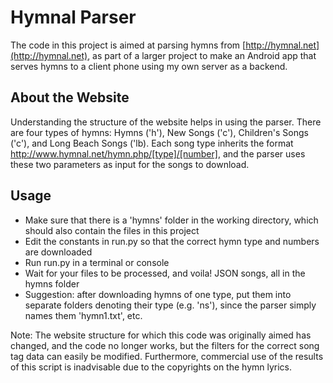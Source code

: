 Hymnal Parser
============
The code in this project is aimed at parsing hymns from [http://hymnal.net](http://hymnal.net), as part of a larger project to make an Android app that serves hymns to a client phone using my own server as a backend.

About the Website
------------
Understanding the structure of the website helps in using the parser.
There are four types of hymns: Hymns ('h'), New Songs ('c'), Children's Songs ('c'), and Long Beach Songs ('lb). 
Each song type inherits the format http://www.hymnal.net/hymn.php/[type]/[number], and the parser uses these two parameters as input for the songs to download.

Usage
------------
- Make sure that there is a 'hymns' folder in the working directory, which should also contain the files in this project
- Edit the constants in run.py so that the correct hymn type and numbers are downloaded
- Run run.py in a terminal or console
- Wait for your files to be processed, and voila! JSON songs, all in the hymns folder
- Suggestion: after downloading hymns of one type, put them into separate folders denoting their type (e.g. 'ns'), since the parser simply names them 'hymn1.txt', etc.

Note: The website structure for which this code was originally aimed has changed, and the code no longer works, but the filters for the correct song tag data can easily be modified.
Furthermore, commercial use of the results of this script is inadvisable due to the copyrights on the hymn lyrics.
